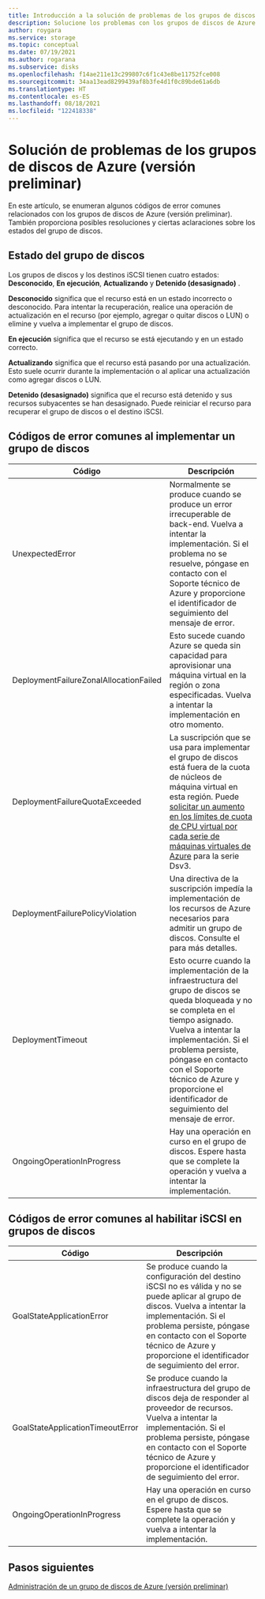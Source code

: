 ```yaml
---
title: Introducción a la solución de problemas de los grupos de discos de Azure (versión preliminar)
description: Solucione los problemas con los grupos de discos de Azure. Obtenga información sobre los códigos de error comunes y cómo resolverlos.
author: roygara
ms.service: storage
ms.topic: conceptual
ms.date: 07/19/2021
ms.author: rogarana
ms.subservice: disks
ms.openlocfilehash: f14ae211e13c299807c6f1c43e8be11752fce008
ms.sourcegitcommit: 34aa13ead8299439af8b3fe4d1f0c89bde61a6db
ms.translationtype: HT
ms.contentlocale: es-ES
ms.lasthandoff: 08/18/2021
ms.locfileid: "122418338"
---
```

# <a name="troubleshoot-azure-disk-pools-preview"></a>Solución de problemas de los grupos de discos de Azure (versión preliminar)

En este artículo, se enumeran algunos códigos de error comunes relacionados con los grupos de discos de Azure (versión preliminar). También proporciona posibles resoluciones y ciertas aclaraciones sobre los estados del grupo de discos.

## <a name="disk-pool-status"></a>Estado del grupo de discos

Los grupos de discos y los destinos iSCSI tienen cuatro estados: **Desconocido**, **En ejecución**, **Actualizando** y **Detenido (desasignado)** .

**Desconocido** significa que el recurso está en un estado incorrecto o desconocido. Para intentar la recuperación, realice una operación de actualización en el recurso (por ejemplo, agregar o quitar discos o LUN) o elimine y vuelva a implementar el grupo de discos.

**En ejecución** significa que el recurso se está ejecutando y en un estado correcto.

**Actualizando** significa que el recurso está pasando por una actualización. Esto suele ocurrir durante la implementación o al aplicar una actualización como agregar discos o LUN.

**Detenido (desasignado)** significa que el recurso está detenido y sus recursos subyacentes se han desasignado. Puede reiniciar el recurso para recuperar el grupo de discos o el destino iSCSI.

## <a name="common-failure-codes-when-deploying-a-disk-pool"></a>Códigos de error comunes al implementar un grupo de discos
 
|Código  |Descripción  |
|---------|---------|
|UnexpectedError     |Normalmente se produce cuando se produce un error irrecuperable de back-end. Vuelva a intentar la implementación. Si el problema no se resuelve, póngase en contacto con el Soporte técnico de Azure y proporcione el identificador de seguimiento del mensaje de error.         |
|DeploymentFailureZonalAllocationFailed     |Esto sucede cuando Azure se queda sin capacidad para aprovisionar una máquina virtual en la región o zona especificadas. Vuelva a intentar la implementación en otro momento.         |
|DeploymentFailureQuotaExceeded     |La suscripción que se usa para implementar el grupo de discos está fuera de la cuota de núcleos de máquina virtual en esta región. Puede [solicitar un aumento en los límites de cuota de CPU virtual por cada serie de máquinas virtuales de Azure](../azure-portal/supportability/per-vm-quota-requests.md) para la serie Dsv3.         |
|DeploymentFailurePolicyViolation     |Una directiva de la suscripción impedía la implementación de los recursos de Azure necesarios para admitir un grupo de discos. Consulte el para más detalles.         |
|DeploymentTimeout     |Esto ocurre cuando la implementación de la infraestructura del grupo de discos se queda bloqueada y no se completa en el tiempo asignado. Vuelva a intentar la implementación. Si el problema persiste, póngase en contacto con el Soporte técnico de Azure y proporcione el identificador de seguimiento del mensaje de error.         |
|OngoingOperationInProgress     |Hay una operación en curso en el grupo de discos. Espere hasta que se complete la operación y vuelva a intentar la implementación.         |

## <a name="common-failure-codes-when-enabling-iscsi-on-disk-pools"></a>Códigos de error comunes al habilitar iSCSI en grupos de discos

|Código  |Descripción  |
|---------|---------|
|GoalStateApplicationError     |Se produce cuando la configuración del destino iSCSI no es válida y no se puede aplicar al grupo de discos. Vuelva a intentar la implementación. Si el problema persiste, póngase en contacto con el Soporte técnico de Azure y proporcione el identificador de seguimiento del error.         |
|GoalStateApplicationTimeoutError     |Se produce cuando la infraestructura del grupo de discos deja de responder al proveedor de recursos. Vuelva a intentar la implementación. Si el problema persiste, póngase en contacto con el Soporte técnico de Azure y proporcione el identificador de seguimiento del error.         |
|OngoingOperationInProgress     |Hay una operación en curso en el grupo de discos. Espere hasta que se complete la operación y vuelva a intentar la implementación.         |

## <a name="next-steps"></a>Pasos siguientes

[Administración de un grupo de discos de Azure (versión preliminar)](disks-pools-manage.md)